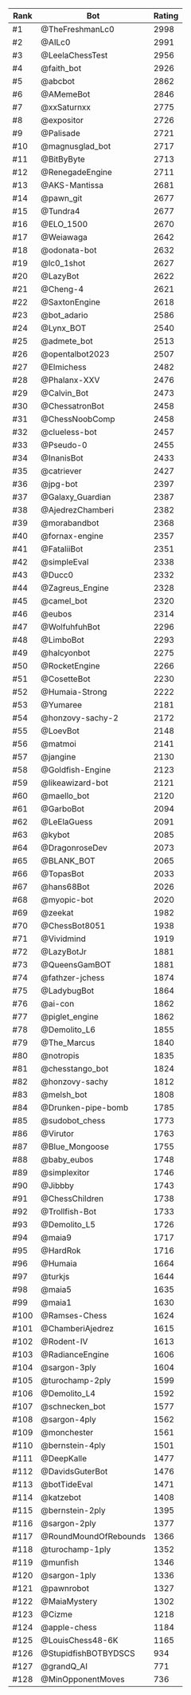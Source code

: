 Rank|Bot|Rating
---|---|---
#1|@TheFreshmanLc0|2998
#2|@AILc0|2991
#3|@LeelaChessTest|2956
#4|@faith_bot|2926
#5|@abcbot|2862
#6|@AMemeBot|2846
#7|@xxSaturnxx|2775
#8|@expositor|2726
#9|@Palisade|2721
#10|@magnusglad_bot|2717
#11|@BitByByte|2713
#12|@RenegadeEngine|2711
#13|@AKS-Mantissa|2681
#14|@pawn_git|2677
#15|@Tundra4|2677
#16|@ELO_1500|2670
#17|@Weiawaga|2642
#18|@odonata-bot|2632
#19|@lc0_1shot|2627
#20|@LazyBot|2622
#21|@Cheng-4|2621
#22|@SaxtonEngine|2618
#23|@bot_adario|2586
#24|@Lynx_BOT|2540
#25|@admete_bot|2513
#26|@opentalbot2023|2507
#27|@Elmichess|2482
#28|@Phalanx-XXV|2476
#29|@Calvin_Bot|2473
#30|@ChessatronBot|2458
#31|@ChessNoobComp|2458
#32|@clueless-bot|2457
#33|@Pseudo-0|2455
#34|@InanisBot|2433
#35|@catriever|2427
#36|@jpg-bot|2397
#37|@Galaxy_Guardian|2387
#38|@AjedrezChamberi|2382
#39|@morabandbot|2368
#40|@fornax-engine|2357
#41|@FataliiBot|2351
#42|@simpleEval|2338
#43|@Ducc0|2332
#44|@Zagreus_Engine|2328
#45|@camel_bot|2320
#46|@eubos|2314
#47|@WolfuhfuhBot|2296
#48|@LimboBot|2293
#49|@halcyonbot|2275
#50|@RocketEngine|2266
#51|@CosetteBot|2230
#52|@Humaia-Strong|2222
#53|@Yumaree|2181
#54|@honzovy-sachy-2|2172
#55|@LoevBot|2148
#56|@matmoi|2141
#57|@jangine|2130
#58|@Goldfish-Engine|2123
#59|@likeawizard-bot|2121
#60|@maello_bot|2120
#61|@GarboBot|2094
#62|@LeElaGuess|2091
#63|@kybot|2085
#64|@DragonroseDev|2073
#65|@BLANK_BOT|2065
#66|@TopasBot|2033
#67|@hans68Bot|2026
#68|@myopic-bot|2020
#69|@zeekat|1982
#70|@ChessBot8051|1938
#71|@Vividmind|1919
#72|@LazyBotJr|1881
#73|@QueensGamBOT|1881
#74|@fathzer-jchess|1874
#75|@LadybugBot|1864
#76|@ai-con|1862
#77|@piglet_engine|1862
#78|@Demolito_L6|1855
#79|@The_Marcus|1840
#80|@notropis|1835
#81|@chesstango_bot|1824
#82|@honzovy-sachy|1812
#83|@melsh_bot|1808
#84|@Drunken-pipe-bomb|1785
#85|@sudobot_chess|1773
#86|@Virutor|1763
#87|@Blue_Mongoose|1755
#88|@baby_eubos|1748
#89|@simplexitor|1746
#90|@Jibbby|1743
#91|@ChessChildren|1738
#92|@Trollfish-Bot|1733
#93|@Demolito_L5|1726
#94|@maia9|1717
#95|@HardRok|1716
#96|@Humaia|1664
#97|@turkjs|1644
#98|@maia5|1635
#99|@maia1|1630
#100|@Ramses-Chess|1624
#101|@ChamberiAjedrez|1615
#102|@Rodent-IV|1613
#103|@RadianceEngine|1606
#104|@sargon-3ply|1604
#105|@turochamp-2ply|1599
#106|@Demolito_L4|1592
#107|@schnecken_bot|1577
#108|@sargon-4ply|1562
#109|@monchester|1561
#110|@bernstein-4ply|1501
#111|@DeepKalle|1477
#112|@DavidsGuterBot|1476
#113|@botTideEval|1471
#114|@katzebot|1408
#115|@bernstein-2ply|1395
#116|@sargon-2ply|1377
#117|@RoundMoundOfRebounds|1366
#118|@turochamp-1ply|1352
#119|@munfish|1346
#120|@sargon-1ply|1336
#121|@pawnrobot|1327
#122|@MaiaMystery|1302
#123|@Cizme|1218
#124|@apple-chess|1184
#125|@LouisChess48-6K|1165
#126|@StupidfishBOTBYDSCS|934
#127|@grandQ_AI|771
#128|@MinOpponentMoves|736

